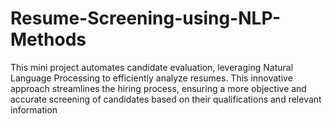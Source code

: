 # Resume-Screening-using-NLP-Methods
This mini project automates candidate evaluation, leveraging Natural Language Processing to efficiently analyze resumes. This innovative approach streamlines the hiring process, ensuring a more objective and accurate screening of candidates based on their qualifications and relevant information
